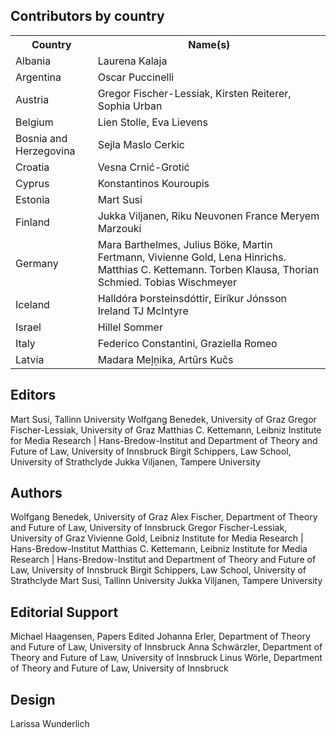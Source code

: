 ## Contributors by country

<table>
  <tr><th>Country</th><th>Name(s)</th></tr>
  <tr><td>Albania</td><td>Laurena Kalaja</td></tr>
  <tr><td>
  Argentina </td><td>Oscar Puccinelli </td></tr>
  <tr><td>Austria </td><td>Gregor Fischer-Lessiak, Kirsten Reiterer, Sophia Urban </td></tr>
  <tr><td>Belgium </td><td>Lien Stolle, Eva Lievens </td></tr>
  <tr><td>Bosnia and Herzegovina </td><td>Sejla Maslo Cerkic </td></tr>
  <tr><td>Croatia </td><td>Vesna Crnić-Grotić </td></tr>
  <tr><td>Cyprus </td><td>Konstantinos Kouroupis </td></tr>
  <tr><td>Estonia </td><td>Mart Susi </td></tr>
  <tr><td>Finland </td><td>Jukka Viljanen, Riku Neuvonen France Meryem Marzouki </td></tr>
  <tr><td>Germany </td><td>Mara Barthelmes, Julius Böke, Martin Fertmann, Vivienne Gold, Lena Hinrichs. Matthias C. Kettemann. Torben Klausa, Thorian Schmied. Tobias Wischmeyer </td></tr>
  <tr><td>Iceland </td><td>Halldóra Þorsteinsdóttir, Eiríkur Jónsson Ireland TJ McIntyre </td></tr>
  <tr><td>Israel </td><td>Hillel Sommer </td></tr>
  <tr><td>Italy </td><td>Federico Constantini, Graziella Romeo </td></tr>
  <tr><td>Latvia </td><td>Madara Meļņika, Artūrs Kučs</td></tr>
</table>

## Editors

Mart Susi, Tallinn University
Wolfgang Benedek, University of Graz
Gregor Fischer-Lessiak, University of Graz
Matthias C. Kettemann, Leibniz Institute for Media Research | Hans-Bredow-Institut and Department of Theory and Future of Law, University of Innsbruck
Birgit Schippers, Law School, University of Strathclyde 
Jukka Viljanen, Tampere University

## Authors

Wolfgang Benedek, University of Graz
Alex Fischer, Department of Theory and Future of Law, University of Innsbruck
Gregor Fischer-Lessiak, University of Graz
Vivienne Gold, Leibniz Institute for Media Research | Hans-Bredow-Institut
Matthias C. Kettemann, Leibniz Institute for Media Research | Hans-Bredow-Institut and Department of Theory and Future of Law, University of Innsbruck
Birgit Schippers, Law School, University of Strathclyde
Mart Susi, Tallinn University
Jukka Viljanen, Tampere University

## Editorial Support
Michael Haagensen, Papers Edited
Johanna Erler, Department of Theory and Future of Law, University of Innsbruck
Anna Schwärzler, Department of Theory and Future of Law, University of Innsbruck
Linus Wörle, Department of Theory and Future of Law, University of Innsbruck

## Design
Larissa Wunderlich
